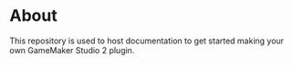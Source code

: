 # About
This repository is used to host documentation to get started making your own GameMaker Studio 2 plugin.
